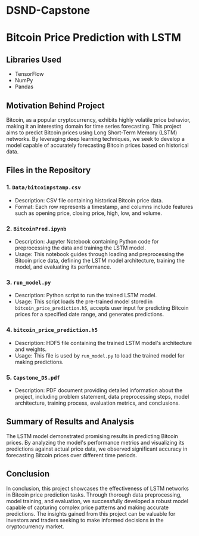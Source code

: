 # DSND-Capstone

# Bitcoin Price Prediction with LSTM

## Libraries Used
- TensorFlow
- NumPy
- Pandas

## Motivation Behind Project
Bitcoin, as a popular cryptocurrency, exhibits highly volatile price behavior, making it an interesting domain for time series forecasting. This project aims to predict Bitcoin prices using Long Short-Term Memory (LSTM) networks. By leveraging deep learning techniques, we seek to develop a model capable of accurately forecasting Bitcoin prices based on historical data.

## Files in the Repository

### 1. `Data/bitcoinpstamp.csv`
- Description: CSV file containing historical Bitcoin price data.
- Format: Each row represents a timestamp, and columns include features such as opening price, closing price, high, low, and volume.

### 2. `BitcoinPred.ipynb`
- Description: Jupyter Notebook containing Python code for preprocessing the data and training the LSTM model.
- Usage: This notebook guides through loading and preprocessing the Bitcoin price data, defining the LSTM model architecture, training the model, and evaluating its performance.

### 3. `run_model.py`
- Description: Python script to run the trained LSTM model.
- Usage: This script loads the pre-trained model stored in `bitcoin_price_prediction.h5`, accepts user input for predicting Bitcoin prices for a specified date range, and generates predictions.

### 4. `bitcoin_price_prediction.h5`
- Description: HDF5 file containing the trained LSTM model's architecture and weights.
- Usage: This file is used by `run_model.py` to load the trained model for making predictions.

### 5. `Capstone_DS.pdf`
- Description: PDF document providing detailed information about the project, including problem statement, data preprocessing steps, model architecture, training process, evaluation metrics, and conclusions.

## Summary of Results and Analysis
The LSTM model demonstrated promising results in predicting Bitcoin prices. By analyzing the model's performance metrics and visualizing its predictions against actual price data, we observed significant accuracy in forecasting Bitcoin prices over different time periods.

## Conclusion
In conclusion, this project showcases the effectiveness of LSTM networks in Bitcoin price prediction tasks. Through thorough data preprocessing, model training, and evaluation, we successfully developed a robust model capable of capturing complex price patterns and making accurate predictions. The insights gained from this project can be valuable for investors and traders seeking to make informed decisions in the cryptocurrency market.
